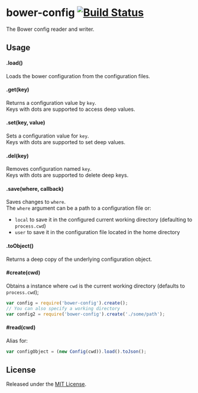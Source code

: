 # bower-config [![Build Status](https://secure.travis-ci.org/bower/config.png?branch=master)](http://travis-ci.org/bower/config)

The Bower config reader and writer.


## Usage

#### .load()

Loads the bower configuration from the configuration files.


#### .get(key)

Returns a configuration value by `key`.   
Keys with dots are supported to access deep values.


#### .set(key, value)

Sets a configuration value for `key`.   
Keys with dots are supported to set deep values.


#### .del(key)

Removes configuration named `key`.   
Keys with dots are supported to delete deep keys.


#### .save(where, callback)

Saves changes to `where`.   
The `where` argument can be a path to a configuration file or:

- `local` to save it in the configured current working directory (defaulting to `process.cwd`)
- `user` to save it in the configuration file located in the home directory


#### .toObject()

Returns a deep copy of the underlying configuration object.


#### #create(cwd)

Obtains a instance where `cwd` is the current working directory (defaults to `process.cwd`);

```js
var config = require('bower-config').create();
// You can also specify a working directory
var config2 = require('bower-config').create('./some/path');
```


#### #read(cwd)

Alias for:

```js
var configObject = (new Config(cwd)).load().toJson();
```


## License

Released under the [MIT License](http://www.opensource.org/licenses/mit-license.php).
